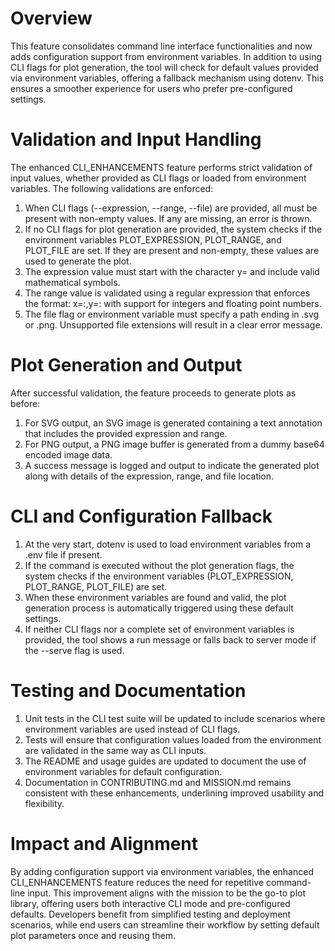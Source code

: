 # Overview
This feature consolidates command line interface functionalities and now adds configuration support from environment variables. In addition to using CLI flags for plot generation, the tool will check for default values provided via environment variables, offering a fallback mechanism using dotenv. This ensures a smoother experience for users who prefer pre-configured settings.

# Validation and Input Handling
The enhanced CLI_ENHANCEMENTS feature performs strict validation of input values, whether provided as CLI flags or loaded from environment variables. The following validations are enforced:
1. When CLI flags (--expression, --range, --file) are provided, all must be present with non-empty values. If any are missing, an error is thrown.
2. If no CLI flags for plot generation are provided, the system checks if the environment variables PLOT_EXPRESSION, PLOT_RANGE, and PLOT_FILE are set. If they are present and non-empty, these values are used to generate the plot.
3. The expression value must start with the character y= and include valid mathematical symbols.
4. The range value is validated using a regular expression that enforces the format: x=<min>:<max>,y=<min>:<max> with support for integers and floating point numbers.
5. The file flag or environment variable must specify a path ending in .svg or .png. Unsupported file extensions will result in a clear error message.

# Plot Generation and Output
After successful validation, the feature proceeds to generate plots as before:
1. For SVG output, an SVG image is generated containing a text annotation that includes the provided expression and range.
2. For PNG output, a PNG image buffer is generated from a dummy base64 encoded image data.
3. A success message is logged and output to indicate the generated plot along with details of the expression, range, and file location.

# CLI and Configuration Fallback
1. At the very start, dotenv is used to load environment variables from a .env file if present.
2. If the command is executed without the plot generation flags, the system checks if the environment variables (PLOT_EXPRESSION, PLOT_RANGE, PLOT_FILE) are set.
3. When these environment variables are found and valid, the plot generation process is automatically triggered using these default settings.
4. If neither CLI flags nor a complete set of environment variables is provided, the tool shows a run message or falls back to server mode if the --serve flag is used.

# Testing and Documentation
1. Unit tests in the CLI test suite will be updated to include scenarios where environment variables are used instead of CLI flags.
2. Tests will ensure that configuration values loaded from the environment are validated in the same way as CLI inputs.
3. The README and usage guides are updated to document the use of environment variables for default configuration.
4. Documentation in CONTRIBUTING.md and MISSION.md remains consistent with these enhancements, underlining improved usability and flexibility.

# Impact and Alignment
By adding configuration support via environment variables, the enhanced CLI_ENHANCEMENTS feature reduces the need for repetitive command-line input. This improvement aligns with the mission to be the go-to plot library, offering users both interactive CLI mode and pre-configured defaults. Developers benefit from simplified testing and deployment scenarios, while end users can streamline their workflow by setting default plot parameters once and reusing them.